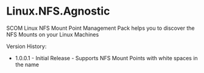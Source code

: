 # Linux.NFS.Agnostic

SCOM Linux NFS Mount Point Management Pack helps you to discover the NFS Mounts on your Linux Machines

Version History:

* 1.0.0.1 - Initial Release - Supports NFS Mount Points with white spaces in the name
